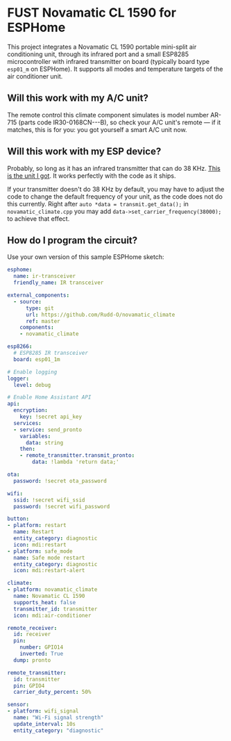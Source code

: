 # FUST Novamatic CL 1590 for ESPHome

This project integrates a Novamatic CL 1590 portable mini-split
air conditioning unit, through its infrared port and a small
ESP8285 microcontroller with infrared transmitter on board
(typically board type `esp01_m` on ESPHome).  It supports all
modes and temperature targets of the air conditioner unit.

## Will this work with my A/C unit?

The remote control this climate component simulates is model
number AR-715 (parts code IR30-0168CN---B), so check your
A/C unit's remote — if it matches, this is for you: you got
yourself a smart A/C unit now.

## Will this work with my ESP device?

Probably, so long as it has an infrared transmitter that can
do 38 KHz.
[This is the unit I got](https://de.aliexpress.com/item/1005001598129325.html).
It works perfectly with the code as it ships.

If your transmitter doesn't do 38 KHz by default, you may have
to adjust the code to change the default frequency of your unit,
as the code does not do this currently.  Right after
`auto *data = transmit.get_data();` in `novamatic_climate.cpp`
you may add `data->set_carrier_frequency(38000);` to achieve
that effect.

## How do I program the circuit?

Use your own version of this sample ESPHome sketch:

```yaml
esphome:
  name: ir-transceiver
  friendly_name: IR transceiver

external_components:
  - source:
      type: git
      url: https://github.com/Rudd-O/novamatic_climate
      ref: master
    components:
    - novamatic_climate

esp8266:
  # ESP8285 IR transceiver
  board: esp01_1m

# Enable logging
logger:
  level: debug

# Enable Home Assistant API
api:
  encryption:
    key: !secret api_key
  services:
  - service: send_pronto
    variables:
      data: string
    then:
    - remote_transmitter.transmit_pronto:
        data: !lambda 'return data;'

ota:
  password: !secret ota_password

wifi:
  ssid: !secret wifi_ssid
  password: !secret wifi_password

button:
- platform: restart
  name: Restart
  entity_category: diagnostic
  icon: mdi:restart
- platform: safe_mode
  name: Safe mode restart
  entity_category: diagnostic
  icon: mdi:restart-alert

climate:
- platform: novamatic_climate
  name: Novamatic CL 1590
  supports_heat: false
  transmitter_id: transmitter
  icon: mdi:air-conditioner

remote_receiver:
  id: receiver
  pin:
    number: GPIO14
    inverted: True
  dump: pronto

remote_transmitter:
  id: transmitter
  pin: GPIO4
  carrier_duty_percent: 50%

sensor:
- platform: wifi_signal
  name: "Wi-Fi signal strength"
  update_interval: 10s
  entity_category: "diagnostic"
```
